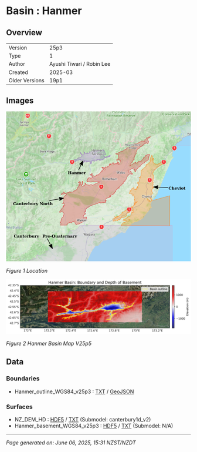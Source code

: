 # Basin : Hanmer

## Overview
|         |                     |
|---------|---------------------|
| Version | 25p3           |
| Type    | 1        |
| Author  | Ayushi Tiwari / Robin Lee            |
| Created | 2025-03           |
| Older Versions | 19p1 |


## Images
![](../images/maps/cheviot_hanmer_northcanterbury.png)

*Figure 1 Location*

![](../images/regional/Hanmer_basin_map_v25p5.png)

*Figure 2 Hanmer Basin Map V25p5*


## Data
### Boundaries
- Hanmer_outline_WGS84_v25p3 : [TXT](../../velocity_modelling/data/regional/Hanmer/Hanmer_outline_WGS84_v25p3.txt) / [GeoJSON](../../velocity_modelling/data/regional/Hanmer/Hanmer_outline_WGS84_v25p3.geojson)

### Surfaces
- NZ_DEM_HD : [HDF5](../../velocity_modelling/data/global/surface/NZ_DEM_HD.h5) / [TXT](../../velocity_modelling/data/global/surface/NZ_DEM_HD.in) (Submodel: canterbury1d_v2)
- Hanmer_basement_WGS84_v25p3 : [HDF5](../../velocity_modelling/data/regional/Hanmer/Hanmer_basement_WGS84_v25p3.h5) / [TXT](../../velocity_modelling/data/regional/Hanmer/Hanmer_basement_WGS84_v25p3.in) (Submodel: N/A)

---
*Page generated on: June 06, 2025, 15:31 NZST/NZDT*
